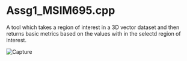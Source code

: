 # Assg1_MSIM695.cpp

A tool which takes a region of interest in a 3D vector dataset and then returns basic metrics based on the values with in the selectd region of interest.

![Capture](https://user-images.githubusercontent.com/45838898/174729673-d53ed904-915c-4c3f-827e-c2947f6e7bda.PNG)
